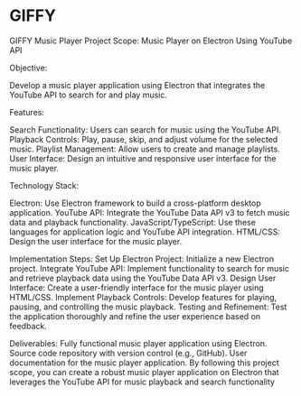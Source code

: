 # GIFFY
GIFFY Music Player
Project Scope: Music Player on Electron Using YouTube API

Objective:

Develop a music player application using Electron that integrates the YouTube API to search for and play music.

Features:

Search Functionality: Users can search for music using the YouTube API.
Playback Controls: Play, pause, skip, and adjust volume for the selected music.
Playlist Management: Allow users to create and manage playlists.
User Interface: Design an intuitive and responsive user interface for the music player.

Technology Stack:

Electron: Use Electron framework to build a cross-platform desktop application.
YouTube API: Integrate the YouTube Data API v3 to fetch music data and playback functionality.
JavaScript/TypeScript: Use these languages for application logic and YouTube API integration.
HTML/CSS: Design the user interface for the music player.

Implementation Steps:
Set Up Electron Project: Initialize a new Electron project.
Integrate YouTube API: Implement functionality to search for music and retrieve playback data using the YouTube Data API v3.
Design User Interface: Create a user-friendly interface for the music player using HTML/CSS.
Implement Playback Controls: Develop features for playing, pausing, and controlling the music playback.
Testing and Refinement: Test the application thoroughly and refine the user experience based on feedback.

Deliverables:
Fully functional music player application using Electron.
Source code repository with version control (e.g., GitHub).
User documentation for the music player application.
By following this project scope, you can create a robust music player application on Electron that leverages the YouTube API for music playback and search functionality
